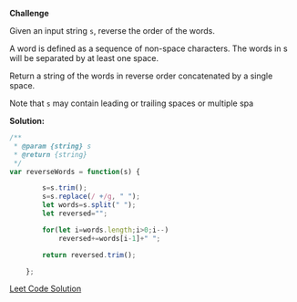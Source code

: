 **Challenge**

Given an input string `s`, reverse the order of the words.

A word is defined as a sequence of non-space characters. The words in s will be separated by at least one space.

Return a string of the words in reverse order concatenated by a single space.

Note that `s` may contain leading or trailing spaces or multiple spa

**Solution:**

```js
/**
 * @param {string} s
 * @return {string}
 */
var reverseWords = function(s) {

        s=s.trim();
        s=s.replace(/ +/g, " ");
        let words=s.split(" ");
        let reversed="";

        for(let i=words.length;i>0;i--)
            reversed+=words[i-1]+" ";

        return reversed.trim();

    };
```

[Leet Code Solution](https://leetcode.com/problems/reverse-words-in-a-string/submissions/1000854961/)